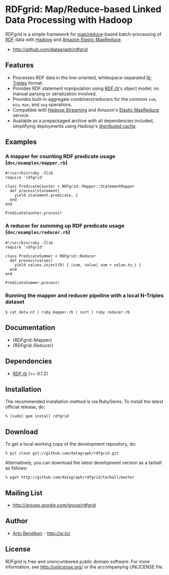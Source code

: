 RDFgrid: Map/Reduce-based Linked Data Processing with Hadoop
============================================================

RDFgrid is a simple framework for [map/reduce][MapReduce]-based
batch-processing of [RDF][] data with [Hadoop][] and [Amazon Elastic
MapReduce][AWS EMR].

* <http://github.com/datagraph/rdfgrid>

Features
--------

* Processes RDF data in the line-oriented, whitespace-separated
  [N-Triples][] format.
* Provides RDF statement manipulation using [RDF.rb][]'s object model; no
  manual parsing or serialization involved.
* Provides built-in aggregate combiners/reducers for the common `sum`,
  `min`, `max`, and `avg` operations.
* Compatible with [Hadoop Streaming][HStreaming] and Amazon's [Elastic
  MapReduce][AWS EMR] service.
* Available as a prepackaged archive with all dependencies included,
  simplifying deployments using Hadoop's [distributed cache][HDCache].

Examples
--------

### A mapper for counting RDF predicate usage (`doc/examples/mapper.rb`)

    #!/usr/bin/ruby -Ilib
    require 'rdfgrid'

    class PredicateCounter < RDFgrid::Mapper::StatementMapper
      def process(statement)
        yield statement.predicate, 1
      end
    end

    PredicateCounter.process!

### A reducer for summing up RDF predicate usage (`doc/examples/reducer.rb`)

    #!/usr/bin/ruby -Ilib
    require 'rdfgrid'

    class PredicateSummer < RDFgrid::Reducer
      def process(values)
        yield values.inject(0) { |sum, value| sum + value.to_i }
      end
    end

    PredicateSummer.process!

### Running the mapper and reducer pipeline with a local N-Triples dataset

    $ cat data.nt | ruby mapper.rb | sort | ruby reducer.rb

Documentation
-------------

* {RDFgrid::Mapper}
* {RDFgrid::Reducer}

Dependencies
------------

* [RDF.rb](http://rubygems.org/gems/rdf) (>= 0.1.2)

Installation
------------

The recommended installation method is via RubyGems. To install the latest
official release, do:

    % [sudo] gem install rdfgrid

Download
--------

To get a local working copy of the development repository, do:

    % git clone git://github.com/datagraph/rdfgrid.git

Alternatively, you can download the latest development version as a tarball
as follows:

    % wget http://github.com/datagraph/rdfgrid/tarball/master

Mailing List
------------

* <http://groups.google.com/group/rdfgrid>

Author
------

* [Arto Bendiken](mailto:arto.bendiken@gmail.com) - <http://ar.to/>

License
-------

RDFgrid is free and unencumbered public domain software. For more
information, see <http://unlicense.org/> or the accompanying UNLICENSE file.

[RDF]:        http://www.w3.org/RDF/
[RDF.rb]:     http://rdf.rubyforge.org/
[MapReduce]:  http://en.wikipedia.org/wiki/MapReduce
[Hadoop]:     http://hadoop.apache.org/
[AWS EMR]:    http://aws.amazon.com/elasticmapreduce/
[N-Triples]:  http://blog.datagraph.org/2010/03/grepping-ntriples
[HStreaming]: http://hadoop.apache.org/common/docs/current/streaming.html
[HDCache]:    http://hadoop.apache.org/common/docs/current/mapred_tutorial.html#DistributedCache
